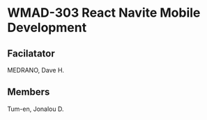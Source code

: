 # WMAD-303 React Navite Mobile Development

## Facilatator 
MEDRANO, Dave H.

## Members
Tum-en, Jonalou D.